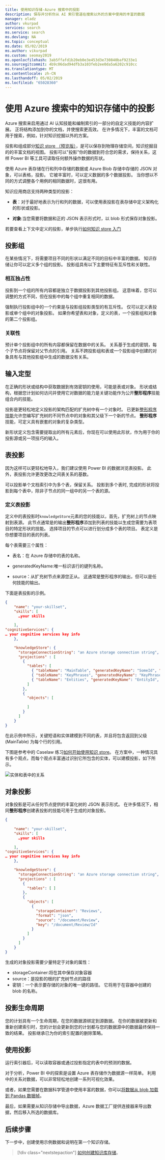 ```yaml
---
title: 使用知识存储-Azure 搜索中的投影
description: 保存并分析你从 AI 索引管道在搜索以外的方案中使用的丰富的数据
manager: eladz
author: vkurpad
services: search
ms.service: search
ms.devlang: NA
ms.topic: conceptual
ms.date: 05/02/2019
ms.author: vikurpad
ms.custom: seomay2019
ms.openlocfilehash: 3ab5ffafd1b20eb0e3e453d3e730840baf9233e1
ms.sourcegitcommit: 4b9c06dad94dfb3a103feb2ee0da5a6202c910cc
ms.translationtype: MT
ms.contentlocale: zh-CN
ms.lasthandoff: 05/02/2019
ms.locfileid: "65028360"
---
```

# <a name="working-with-projections-in-a-knowledge-store-in-azure-search"></a>使用 Azure 搜索中的知识存储中的投影

Azure 搜索来启用通过 AI 认知技能和编制索引的一部分的自定义技能的内容扩展。 正将结构添加到你的文档，并使搜索更高效。 在许多情况下，丰富的文档可用于搜索，例如，针对知识挖掘以外的方案。

投影和组成部分[知识 store （预览版）](knowledge-store-concept-intro.md)，是可以保存到物理存储空间，知识挖掘目的的丰富文档的视图。 投影可以"投影"你的数据到符合您的需求，保持关系，这样 Power BI 等工具可读取任何额外操作数据的形状。 

使用 Azure 表存储在行和列中存储的数据或 Azure Blob 存储中存储的 JSON 对象，可以表格，投影。 它被丰富时，可以定义数据的多个数据投影。 当你想以不同的方式调整各个用例的相同数据时，这很有用。 

知识应用商店支持两种类型的投影：

+ **表**：对于最好地表示为行和列的数据，可以使用表投影在表存储中定义架构化的形状或投影。 

+ **对象**:当您需要将数据和正的 JSON 表示形式时，以 blob 形式保存对象投影。

若要查看上下文中定义的投影，单步执行[如何知识 store 入门](knowledge-store-howto.md)

## <a name="projection-groups"></a>投影组

在某些情况下，将需要项目不同的形状以满足不同的目标中丰富的数据。 知识存储让你可以定义多个组的投影。 投影组具有以下主要特征有互斥性和关联性。

### <a name="mutually-exclusivity"></a>相互独占性

投影到一个组的所有内容都是独立于数据投影到其他投影组。 这意味着，您可以调整的方式不同，但在投影中的每个组中重复相同的数据。 

强制执行投影组中的一个约束是与投影组投影类型的有互斥性。 仅可以定义表投影或单个组中的对象投影。 如果你希望表和对象，定义的表，一个投影组和对象的第二个投影组。

### <a name="relatedness"></a>关联性

预计单个投影组中的所有内容都保留在数据中的关系。 关系基于生成的密钥，每个子节点将保留对父节点的引用。 关系不跨投影组和表或一个投影组中创建的对象具有与其他投影组中生成的数据没有关系。

## <a name="input-shaping"></a>输入定型
在正确的形状或结构中获取数据到有效密钥的使用，可能是表或对象。 形状或结构，根据您计划如何访问并使用它对数据的能力是关键功能作为公开**整形程序**技能组合内的技能。  

投影是更轻松地定义投影的架构匹配的扩充树中有一个对象时。 已更新[整形程序技能](cognitive-search-skill-shaper.md)允许您编写扩充树的不同节点中的对象和其父级下一个新的节点。 **整形程序**技能，可定义具有嵌套的对象的复杂类型。

新形状定义包含需要提取出的所有元素后，你现在可以使用此形状，作为用于你的投影源或另一项技巧的输入。

## <a name="table-projections"></a>表投影

因为这样可以更轻松地导入，我们建议使用 Power BI 的数据浏览表投影。 此外，表投影允许更改更改之间表关系的基数。 

可以投影单个文档索引中为多个表，保留关系。 投影到多个表时, 完成的形状将投影到每个表中，除非子节点的同一组中的另一个表的源。

### <a name="defining-a-table-projection"></a>定义表投影

定义中的表投影时`knowledgeStore`元素的您的技能以，首先，扩充树上的节点映射到表源。 此节点通常是的输出**整形程序**添加到列表的技能以生成您需要为表项目的特定形状的技能。 选择项目的节点可以进行划分成多个表的项目。 表定义是你想要项目的表的列表。 

每个表需要三个属性：

+ 表名：在 Azure 存储中的表的名称。

+ generatedKeyName:唯一标识该行的键列名称。

+ source：从扩充树节点来源您正从。 这通常是整形程序的输出，但可以是任何技能的输出。

下面是表投影的示例。

```json
{
    "name": "your-skillset",
    "skills": [
      …your skills
      
    ],
"cognitiveServices": {
… your cognitive services key info
    },

    "knowledgeStore": {
      "storageConnectionString": "an Azure storage connection string",
      "projections" : [
        {
          "tables": [
            { "tableName": "MainTable", "generatedKeyName": "SomeId", "source": "/document/EnrichedShape" },
            { "tableName": "KeyPhrases", "generatedKeyName": "KeyPhraseId", "source": "/document/EnrichedShape/*/KeyPhrases/*" },
            { "tableName": "Entities", "generatedKeyName": "EntityId", "source": "/document/EnrichedShape/*/Entities/*" }
          ]
        },
        {
          "objects": [
            
          ]
        }
      ]
    }
}
```
在此示例中所示，关键短语和实体建模到不同的表，并且将包含返回到父级 (MainTable) 为每个行的引用。 

下图是参考中的 Caselaw 练习[如何开始使用知识 store](knowledge-store-howto.md)。 在方案中，一种情况具有多个观点，而每个观点丰富通过识别它所包含的实体，可以建模投影，如下所示。

![实体和表中的关系](media/knowledge-store-projection-overview/TableRelationships.png "表投影中的关系建模")

## <a name="object-projections"></a>对象投影

对象投影是可从任何节点提供的丰富化树的 JSON 表示形式。 在许多情况下，相同**整形程序**创建表投影的技能可用于生成的对象投影。 

```json
{
 
    "name": "your-skillset",
    "skills": [
      …your skills
      
    ],
"cognitiveServices": {
… your cognitive services key info
    },

    "knowledgeStore": {
      "storageConnectionString": "an Azure storage connection string",
      "projections" : [
        {
          "tables": [ ]
        },
        {
          "objects": [
            {
              "storageContainer": "Reviews", 
              "format": "json", 
              "source": "/document/Review", 
              "key": "/document/Review/Id" 
            }
          ]
        }
      ]
    }
}
```

生成的对象投影需要少量特定于对象的属性：

+ storageContainer:将在其中保存对象容器
+ source：是投影的根的扩充树节点的路径
+ 密钥：一个表示要存储的对象的唯一键的路径。 它将用于在容器中创建的 blob 的名称。

## <a name="projection-lifecycle"></a>投影生命周期

您的计划具有一个生命周期，在您的数据源绑定到源数据。 在你的数据被更新和重新创建索引时，您的计划会更新到您的计划都与您的数据源中的数据最终保持一致的结果。 投影继承已为你的索引配置的删除策略。 

## <a name="using-projections"></a>使用投影

运行索引器后，可以读取容器或通过投影指定的表中的预测的数据。 

对于分析，Power BI 中的探索是设置 Azure 表存储作为数据源一样简单。 利用中的关系对数据，可以非常轻松地创建一系列可视化效果。

或者，如果您需要在数据科学管道中使用丰富的数据，你可以[将数据从 blob 加载到 Pandas 数据帧](../machine-learning/team-data-science-process/explore-data-blob.md)。

最后，如果需要从知识存储中导出数据，Azure 数据工厂提供连接器来导出数据，然后移入所选的数据库。 

## <a name="next-steps"></a>后续步骤

下一步中，创建使用示例数据和说明在第一个知识存储。

> [!div class="nextstepaction"]
> [如何创建知识库存储](knowledge-store-howto.md)。